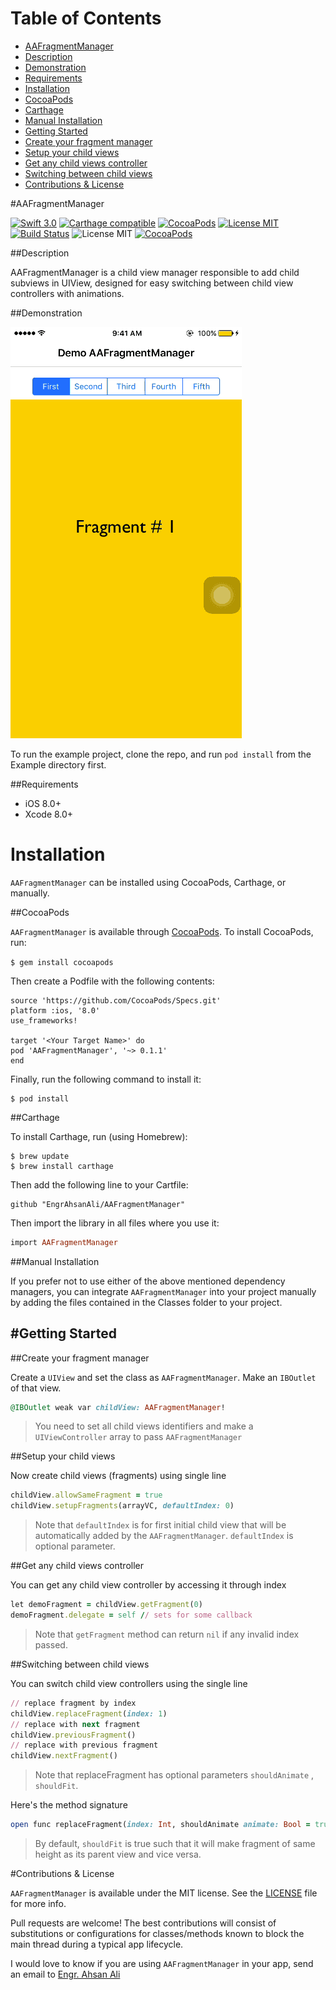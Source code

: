
# Table of Contents

- [AAFragmentManager](#section-id-5)
- [Description](#section-id-12)
- [Demonstration](#section-id-17)
- [Requirements](#section-id-27)
- [Installation](#section-id-33)
- [CocoaPods](#section-id-39)
- [Carthage](#section-id-65)
- [Manual Installation](#section-id-83)
- [Getting Started](#section-id-87)
- [Create your fragment manager](#section-id-90)
- [Setup your child views](#section-id-101)
- [Get any child views controller](#section-id-112)
- [Switching between child views](#section-id-123)
- [Contributions & License](#section-id-142)


<div id='section-id-5'/>

#AAFragmentManager

[![Swift 3.0](https://img.shields.io/badge/Swift-3.0-orange.svg?style=flat)](https://developer.apple.com/swift/) [![Carthage compatible](https://img.shields.io/badge/Carthage-compatible-4BC51D.svg?style=flat)](https://github.com/Carthage/Carthage) [![CocoaPods](https://img.shields.io/cocoapods/v/AAFragmentManager.svg)](http://cocoadocs.org/docsets/AAFragmentManager) [![License MIT](https://img.shields.io/badge/License-MIT-blue.svg?style=flat)](https://github.com/Carthage/Carthage) [![Build Status](https://travis-ci.org/EngrAhsanAli/AAFragmentManager.svg?branch=master)](https://travis-ci.org/EngrAhsanAli/AAFragmentManager) 
![License MIT](https://img.shields.io/github/license/mashape/apistatus.svg) [![CocoaPods](https://img.shields.io/cocoapods/p/AAFragmentManager.svg)]()



<div id='section-id-12'/>

##Description


AAFragmentManager is a child view manager responsible to add child subviews in UIView, designed for easy switching between child view controllers with animations.

<div id='section-id-17'/>

##Demonstration



![](https://github.com/EngrAhsanAli/AAFragmentManager/blob/master/Screenshots/demo.gif)


To run the example project, clone the repo, and run `pod install` from the Example directory first.


<div id='section-id-27'/>

##Requirements

- iOS 8.0+
- Xcode 8.0+


<div id='section-id-33'/>

# Installation

`AAFragmentManager` can be installed using CocoaPods, Carthage, or manually.



<div id='section-id-39'/>

##CocoaPods

`AAFragmentManager` is available through [CocoaPods](http://cocoapods.org). To install CocoaPods, run:

`$ gem install cocoapods`

Then create a Podfile with the following contents:

```
source 'https://github.com/CocoaPods/Specs.git'
platform :ios, '8.0'
use_frameworks!

target '<Your Target Name>' do
pod 'AAFragmentManager', '~> 0.1.1'
end

```

Finally, run the following command to install it:
```
$ pod install
```



<div id='section-id-65'/>

##Carthage

To install Carthage, run (using Homebrew):
```
$ brew update
$ brew install carthage
```
Then add the following line to your Cartfile:

```
github "EngrAhsanAli/AAFragmentManager" 
```

Then import the library in all files where you use it:
```ruby
import AAFragmentManager
```

<div id='section-id-83'/>

##Manual Installation

If you prefer not to use either of the above mentioned dependency managers, you can integrate `AAFragmentManager` into your project manually by adding the files contained in the Classes folder to your project.

<div id='section-id-87'/>

#Getting Started
----------

<div id='section-id-90'/>

##Create your fragment manager

Create a `UIView` and set the class as `AAFragmentManager`. Make an `IBOutlet` of that view. 

```ruby
@IBOutlet weak var childView: AAFragmentManager!
```

> You need to set all child views identifiers and make a `UIViewController` array to pass `AAFragmentManager`


<div id='section-id-101'/>

##Setup your child views

Now create child views (fragments) using single line

```ruby
childView.allowSameFragment = true
childView.setupFragments(arrayVC, defaultIndex: 0)
```

> Note that `defaultIndex` is for first initial child view that will be automatically added by the `AAFragmentManager`. `defaultIndex` is optional parameter.


<div id='section-id-112'/>

##Get any child views controller

You can get any child view controller by accessing it through index

```ruby
let demoFragment = childView.getFragment(0)
demoFragment.delegate = self // sets for some callback
```

> Note that `getFragment` method can return `nil` if any invalid index passed.

<div id='section-id-123'/>

##Switching between child views

You can switch child view controllers using the single line

```ruby
// replace fragment by index
childView.replaceFragment(index: 1)
// replace with next fragment
childView.previousFragment()
// replace with previous fragment
childView.nextFragment()
```

> Note that replaceFragment has optional parameters `shouldAnimate` , `shouldFit`.

Here's the method signature

```ruby
open func replaceFragment(index: Int, shouldAnimate animate: Bool = true, shouldFit fit: Bool = true)
```

> By default, `shouldFit` is true such that it will make fragment of same height as its parent view and vice versa. 


<div id='section-id-142'/>

#Contributions & License

`AAFragmentManager` is available under the MIT license. See the [LICENSE](./LICENSE) file for more info.

Pull requests are welcome! The best contributions will consist of substitutions or configurations for classes/methods known to block the main thread during a typical app lifecycle.

I would love to know if you are using `AAFragmentManager` in your app, send an email to [Engr. Ahsan Ali](mailto:hafiz.m.ahsan.ali@gmail.com)

